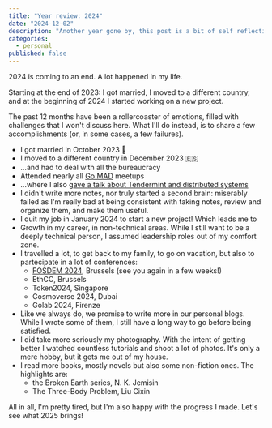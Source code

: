 ```yaml
---
title: "Year review: 2024"
date: "2024-12-02"
description: "Another year gone by, this post is a bit of self reflection about the past 12 months."
categories:
  - personal
published: false
---
```



2024 is coming to an end. A lot happened in my life.

Starting at the end of 2023: I got married, I moved to a different country, and
at the beginning of 2024 I started working on a new project.

The past 12 months have been a rollercoaster of emotions, filled with
challenges that I won't discuss here. What I'll do instead, is to share a few
accomplishments (or, in some cases, a few failures).

- I got married in October 2023 💍
- I moved to a different country in December 2023 🇪🇸
- ...and had to deal with all the bureaucracy
- Attended nearly all [Go MAD](https://www.meetup.com/go-mad/) meetups
- ...where I also [gave a talk about Tendermint and distributed systems](https://www.meetup.com/go-mad/events/304647041/?eventOrigin=group_upcoming_events)
- I didn't write more notes, nor truly started a second brain: miserably failed
as I'm really bad at being consistent with taking notes, review and organize
them, and make them useful.
- I quit my job in January 2024 to start a new project! Which leads me to
- Growth in my career, in non-technical areas. While I still want to be a
deeply technical person, I assumed leadership roles out of my comfort zone.
- I travelled a lot, to get back to my family, to go on vacation, but also to
partecipate in a lot of conferences:
  * [FOSDEM 2024](https://fosdem.org/2024/), Brussels (see you again in a few weeks!)
  * EthCC, Brussels
  * Token2024, Singapore
  * Cosmoverse 2024, Dubai
  * Golab 2024, Firenze
- Like we always do, we promise to write more in our personal blogs. While
I wrote some of them, I still have a long way to go before being satisfied.
- I did take more seriously my photography. With the intent of getting better I
watched countless tutorials and shoot a lot of photos. It's only a mere hobby,
but it gets me out of my house.
- I read more books, mostly novels but also some non-fiction ones. The
highlights are:
  * the Broken Earth series, N. K. Jemisin
  * The Three-Body Problem, Liu Cixin


All in all, I'm pretty tired, but I'm also happy with the progress I made.
Let's see what 2025 brings!

